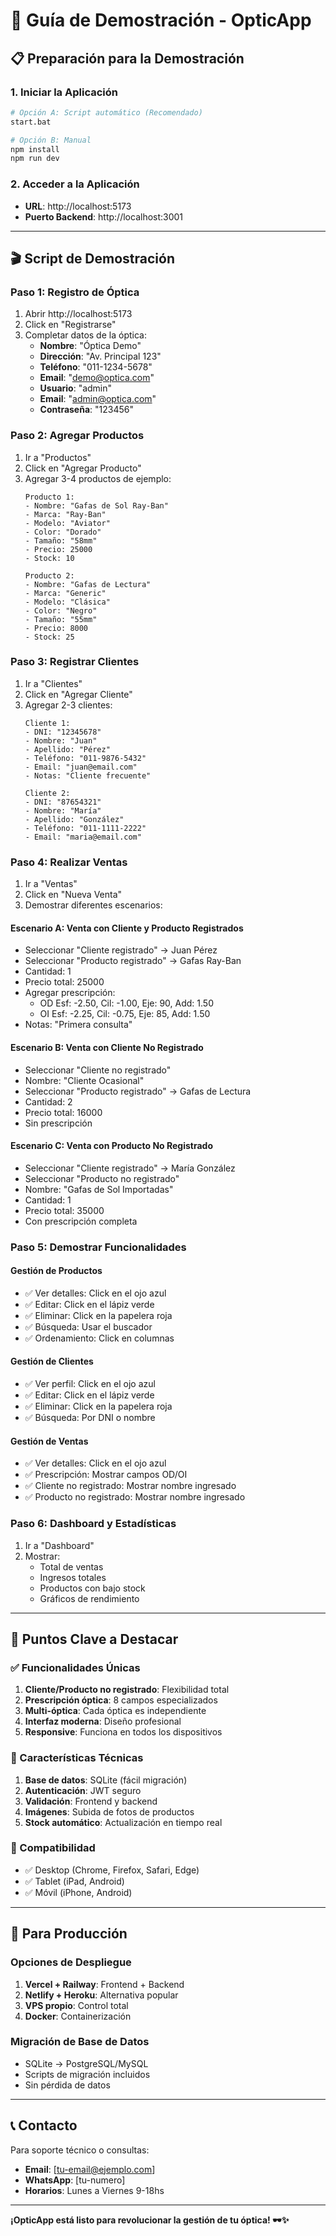 # 🎯 Guía de Demostración - OpticApp

## 📋 Preparación para la Demostración

### **1. Iniciar la Aplicación**
```bash
# Opción A: Script automático (Recomendado)
start.bat

# Opción B: Manual
npm install
npm run dev
```

### **2. Acceder a la Aplicación**
- **URL**: http://localhost:5173
- **Puerto Backend**: http://localhost:3001

---

## 🎬 Script de Demostración

### **Paso 1: Registro de Óptica**
1. Abrir http://localhost:5173
2. Click en "Registrarse"
3. Completar datos de la óptica:
   - **Nombre**: "Óptica Demo"
   - **Dirección**: "Av. Principal 123"
   - **Teléfono**: "011-1234-5678"
   - **Email**: "demo@optica.com"
   - **Usuario**: "admin"
   - **Email**: "admin@optica.com"
   - **Contraseña**: "123456"

### **Paso 2: Agregar Productos**
1. Ir a "Productos"
2. Click en "Agregar Producto"
3. Agregar 3-4 productos de ejemplo:
   ```
   Producto 1:
   - Nombre: "Gafas de Sol Ray-Ban"
   - Marca: "Ray-Ban"
   - Modelo: "Aviator"
   - Color: "Dorado"
   - Tamaño: "58mm"
   - Precio: 25000
   - Stock: 10

   Producto 2:
   - Nombre: "Gafas de Lectura"
   - Marca: "Generic"
   - Modelo: "Clásica"
   - Color: "Negro"
   - Tamaño: "55mm"
   - Precio: 8000
   - Stock: 25
   ```

### **Paso 3: Registrar Clientes**
1. Ir a "Clientes"
2. Click en "Agregar Cliente"
3. Agregar 2-3 clientes:
   ```
   Cliente 1:
   - DNI: "12345678"
   - Nombre: "Juan"
   - Apellido: "Pérez"
   - Teléfono: "011-9876-5432"
   - Email: "juan@email.com"
   - Notas: "Cliente frecuente"

   Cliente 2:
   - DNI: "87654321"
   - Nombre: "María"
   - Apellido: "González"
   - Teléfono: "011-1111-2222"
   - Email: "maria@email.com"
   ```

### **Paso 4: Realizar Ventas**
1. Ir a "Ventas"
2. Click en "Nueva Venta"
3. Demostrar diferentes escenarios:

#### **Escenario A: Venta con Cliente y Producto Registrados**
- Seleccionar "Cliente registrado" → Juan Pérez
- Seleccionar "Producto registrado" → Gafas Ray-Ban
- Cantidad: 1
- Precio total: 25000
- Agregar prescripción:
  - OD Esf: -2.50, Cil: -1.00, Eje: 90, Add: 1.50
  - OI Esf: -2.25, Cil: -0.75, Eje: 85, Add: 1.50
- Notas: "Primera consulta"

#### **Escenario B: Venta con Cliente No Registrado**
- Seleccionar "Cliente no registrado"
- Nombre: "Cliente Ocasional"
- Seleccionar "Producto registrado" → Gafas de Lectura
- Cantidad: 2
- Precio total: 16000
- Sin prescripción

#### **Escenario C: Venta con Producto No Registrado**
- Seleccionar "Cliente registrado" → María González
- Seleccionar "Producto no registrado"
- Nombre: "Gafas de Sol Importadas"
- Cantidad: 1
- Precio total: 35000
- Con prescripción completa

### **Paso 5: Demostrar Funcionalidades**

#### **Gestión de Productos**
- ✅ Ver detalles: Click en el ojo azul
- ✅ Editar: Click en el lápiz verde
- ✅ Eliminar: Click en la papelera roja
- ✅ Búsqueda: Usar el buscador
- ✅ Ordenamiento: Click en columnas

#### **Gestión de Clientes**
- ✅ Ver perfil: Click en el ojo azul
- ✅ Editar: Click en el lápiz verde
- ✅ Eliminar: Click en la papelera roja
- ✅ Búsqueda: Por DNI o nombre

#### **Gestión de Ventas**
- ✅ Ver detalles: Click en el ojo azul
- ✅ Prescripción: Mostrar campos OD/OI
- ✅ Cliente no registrado: Mostrar nombre ingresado
- ✅ Producto no registrado: Mostrar nombre ingresado

### **Paso 6: Dashboard y Estadísticas**
1. Ir a "Dashboard"
2. Mostrar:
   - Total de ventas
   - Ingresos totales
   - Productos con bajo stock
   - Gráficos de rendimiento

---

## 🎯 Puntos Clave a Destacar

### **✅ Funcionalidades Únicas**
1. **Cliente/Producto no registrado**: Flexibilidad total
2. **Prescripción óptica**: 8 campos especializados
3. **Multi-óptica**: Cada óptica es independiente
4. **Interfaz moderna**: Diseño profesional
5. **Responsive**: Funciona en todos los dispositivos

### **🔧 Características Técnicas**
1. **Base de datos**: SQLite (fácil migración)
2. **Autenticación**: JWT seguro
3. **Validación**: Frontend y backend
4. **Imágenes**: Subida de fotos de productos
5. **Stock automático**: Actualización en tiempo real

### **📱 Compatibilidad**
- ✅ Desktop (Chrome, Firefox, Safari, Edge)
- ✅ Tablet (iPad, Android)
- ✅ Móvil (iPhone, Android)

---

## 🚀 Para Producción

### **Opciones de Despliegue**
1. **Vercel + Railway**: Frontend + Backend
2. **Netlify + Heroku**: Alternativa popular
3. **VPS propio**: Control total
4. **Docker**: Containerización

### **Migración de Base de Datos**
- SQLite → PostgreSQL/MySQL
- Scripts de migración incluidos
- Sin pérdida de datos

---

## 📞 Contacto

Para soporte técnico o consultas:
- **Email**: [tu-email@ejemplo.com]
- **WhatsApp**: [tu-numero]
- **Horarios**: Lunes a Viernes 9-18hs

---

**¡OpticApp está listo para revolucionar la gestión de tu óptica! 🕶️✨** 